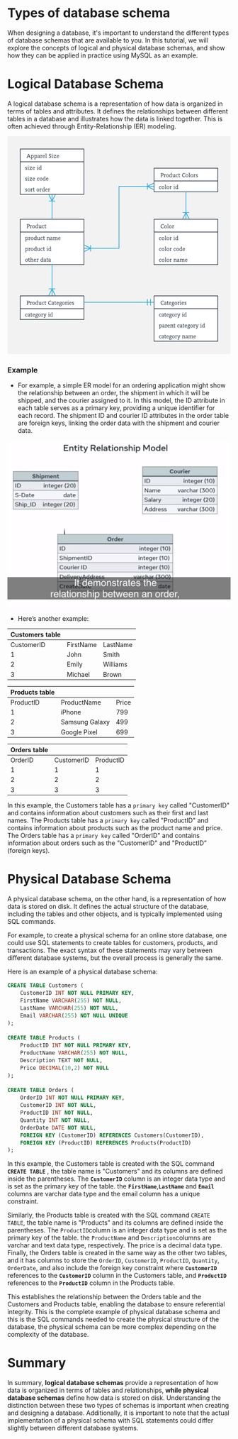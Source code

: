 # Types of database schema

When designing a database, it's important to understand the different types of database schemas that are available to you. In this tutorial, we will explore the concepts of logical and physical database schemas, and show how they can be applied in practice using MySQL as an example.

# Logical Database Schema

A logical database schema is a representation of how data is organized in terms of tables and attributes. It defines the relationships between different tables in a database and illustrates how the data is linked together. This is often achieved through Entity-Relationship (ER) modeling.

![Untitled](Types%20of%20database%20schema%2025fc9e4e291a42568bc14d4600792526/Untitled.png)

### Example

- For example, a simple ER model for an ordering application might show the relationship between an order, the shipment in which it will be shipped, and the courier assigned to it. In this model, the ID attribute in each table serves as a primary key, providing a unique identifier for each record. The shipment ID and courier ID attributes in the order table are foreign keys, linking the order data with the shipment and courier data.

![Screenshot 2023-01-22 at 2.59.47 PM.png](Types%20of%20database%20schema%2025fc9e4e291a42568bc14d4600792526/Screenshot_2023-01-22_at_2.59.47_PM.png)

- Here’s another example:

| Customers table |  |  |
| --- | --- | --- |
| CustomerID | FirstName | LastName |
| 1 | John | Smith |
| 2 | Emily | Williams |
| 3 | Michael | Brown |

| Products table |  |  |
| --- | --- | --- |
| ProductID | ProductName | Price |
| 1 | iPhone | 799 |
| 2 | Samsung Galaxy | 499 |
| 3 | Google Pixel | 699 |

| Orders table |  |  |
| --- | --- | --- |
| OrderID | CustomerID | ProductID |
| 1 | 1 | 1 |
| 2 | 2 | 2 |
| 3 | 3 | 3 |

In this example, the Customers table has a `primary key` called "CustomerID" and contains information about customers such as their first and last names. The Products table has a `primary key` called "ProductID" and contains information about products such as the product name and price. The Orders table has a `primary key` called "OrderID" and contains information about orders such as the "CustomerID" and "ProductID” (foreign keys).

# Physical Database Schema

A physical database schema, on the other hand, is a representation of how data is stored on disk. It defines the actual structure of the database, including the tables and other objects, and is typically implemented using SQL commands.

For example, to create a physical schema for an online store database, one could use SQL statements to create tables for customers, products, and transactions. The exact syntax of these statements may vary between different database systems, but the overall process is generally the same.

Here is an example of a physical database schema:

```sql
CREATE TABLE Customers (
    CustomerID INT NOT NULL PRIMARY KEY,
    FirstName VARCHAR(255) NOT NULL,
    LastName VARCHAR(255) NOT NULL,
    Email VARCHAR(255) NOT NULL UNIQUE
);

CREATE TABLE Products (
    ProductID INT NOT NULL PRIMARY KEY,
    ProductName VARCHAR(255) NOT NULL,
    Description TEXT NOT NULL,
    Price DECIMAL(10,2) NOT NULL
);

CREATE TABLE Orders (
    OrderID INT NOT NULL PRIMARY KEY,
    CustomerID INT NOT NULL,
    ProductID INT NOT NULL,
    Quantity INT NOT NULL,
    OrderDate DATE NOT NULL,
    FOREIGN KEY (CustomerID) REFERENCES Customers(CustomerID),
    FOREIGN KEY (ProductID) REFERENCES Products(ProductID)
);
```

In this example, the Customers table is created with the SQL command **`CREATE TABLE`**
, the table name is "Customers" and its columns are defined inside the parentheses. The **`CustomerID`** column is an integer data type and is set as the primary key of the table. the **`FirstName`**,**`LastName`** and **`Email`** columns are varchar data type and the email column has a unique constraint.

Similarly, the Products table is created with the SQL command `CREATE TABLE`, the table name is "Products" and its columns are defined inside the parentheses. The `ProductID`column is an integer data type and is set as the primary key of the table. the `ProductName` and `Description`columns are varchar and text data type, respectively. The price is a decimal data type. Finally, the Orders table is created in the same way as the other two tables, and it has columns to store the `OrderID`, `CustomerID`, `ProductID`, `Quantity`, `OrderDate`, and also include the foreign key constraint where **`CustomerID`** references to the **`CustomerID`** column in the Customers table, and **`ProductID`** references to the **`ProductID`** column in the Products table.

This establishes the relationship between the Orders table and the Customers and Products table, enabling the database to ensure referential integrity. This is the complete example of physical database schema and this is the SQL commands needed to create the physical structure of the database, the physical schema can be more complex depending on the complexity of the database.

# Summary

In summary, **logical database schemas** provide a representation of how data is organized in terms of tables and relationships, **while physical database schemas** define how data is stored on disk. Understanding the distinction between these two types of schemas is important when creating and designing a database. Additionally, it is important to note that the actual implementation of a physical schema with SQL statements could differ slightly between different database systems.
